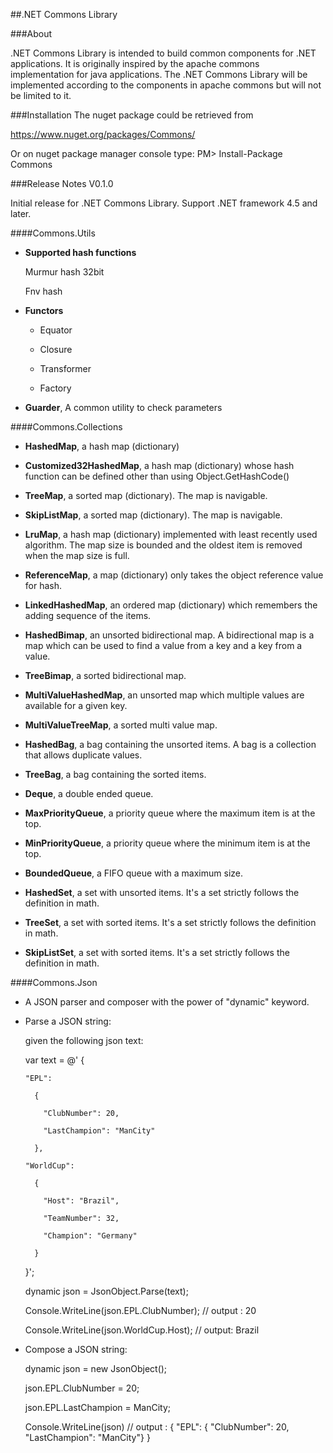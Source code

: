 ##.NET Commons Library

###About

.NET Commons Library is intended to build common components for .NET applications. It is originally inspired by the apache commons implementation for java applications. The .NET Commons Library will be implemented according to the components in apache commons but will not be limited to it.

###Installation
The nuget package could be retrieved from

https://www.nuget.org/packages/Commons/

Or on nuget package manager console type:
PM> Install-Package Commons

###Release Notes V0.1.0

Initial release for .NET Commons Library. Support .NET framework 4.5 and later.

####Commons.Utils

  * __Supported hash functions__

    Murmur hash 32bit
    
    Fnv hash
    
  * __Functors__
  
    * Equator
    
    * Closure
    
    * Transformer
    
    * Factory
    
  * __Guarder__, A common utility to check parameters
  
####Commons.Collections

  * __HashedMap__, a hash map (dictionary)
  
  * __Customized32HashedMap__, a hash map (dictionary) whose hash function can be defined other than using Object.GetHashCode()
  
  * __TreeMap__, a sorted map (dictionary). The map is navigable.
  
  * __SkipListMap__, a sorted map (dictionary). The map is navigable.
  
  * __LruMap__, a hash map (dictionary) implemented with least recently used algorithm. The map size is bounded and the oldest item is removed when the map size is full.
  
  * __ReferenceMap__, a map (dictionary) only takes the object reference value for hash.
  
  * __LinkedHashedMap__, an ordered map (dictionary) which remembers the adding sequence of the items.
  
  * __HashedBimap__, an unsorted bidirectional map. A bidirectional map is a map which can be used to find a value from a key and a key from a value.
  
  * __TreeBimap__, a sorted bidirectional map. 
  
  * __MultiValueHashedMap__, an unsorted map which multiple values are available for a given key.
  
  * __MultiValueTreeMap__, a sorted multi value map.
  
  * __HashedBag__, a bag containing the unsorted items. A bag is a collection that allows duplicate values.
  
  * __TreeBag__, a bag containing the sorted items.
  
  * __Deque__, a double ended queue.
  
  * __MaxPriorityQueue__, a priority queue where the maximum item is at the top.
  
  * __MinPriorityQueue__, a priority queue where the minimum item is at the top.
  
  * __BoundedQueue__, a FIFO queue with a maximum size.
  
  * __HashedSet__, a set with unsorted items. It's a set strictly follows the definition in math.
  
  * __TreeSet__, a set with sorted items. It's a set strictly follows the definition in math.
  
  * __SkipListSet__, a set with sorted items. It's a set strictly follows the definition in math.
  
####Commons.Json

  * A JSON parser and composer with the power of "dynamic" keyword.
  
  * Parse a JSON string:
  
      given the following json text:
    
      var text = @'
      {
    
        "EPL": 
      
          {
        
            "ClubNumber": 20,
          
            "LastChampion": "ManCity"
          
          },
        
        "WorldCup":
      
          {
        
            "Host": "Brazil",
          
            "TeamNumber": 32,
          
            "Champion": "Germany"
          
          }
      }';
    
      dynamic json = JsonObject.Parse(text);
    
      Console.WriteLine(json.EPL.ClubNumber); // output : 20
    
      Console.WriteLine(json.WorldCup.Host); // output: Brazil

  * Compose a JSON string:

      dynamic json = new JsonObject();

      json.EPL.ClubNumber = 20;

      json.EPL.LastChampion = ManCity;

      Console.WriteLine(json) // output : { "EPL": { "ClubNumber": 20, "LastChampion": "ManCity"} } 

